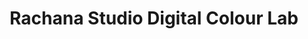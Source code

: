 ---
title: "Rachana Studio Digital Colour Lab"
url: /korutla/rachana-studio-digital-colour-lab/
shop: photo
---